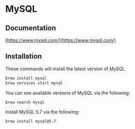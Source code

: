 # MySQL

## Documentation

[https://www.mysql.com/](https://www.mysql.com/)

## Installation

These commands will install the latest version of MySQL.

```bash
brew install mysql
brew services start mysql
```

You can see available versions of MySQL via the following:

```bash
brew search mysql
```

Install MySQL 5.7 via the following:

```bash
brew install mysql@5.7
```
